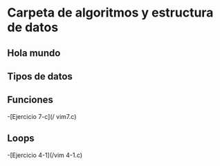 # Carpeta de algoritmos y estructura de datos


## Hola mundo



## Tipos de datos



## Funciones

-[Ejercicio 7-c](/ vim7.c)

## Loops

-[Ejercicio 4-1](/vim 4-1.c)





